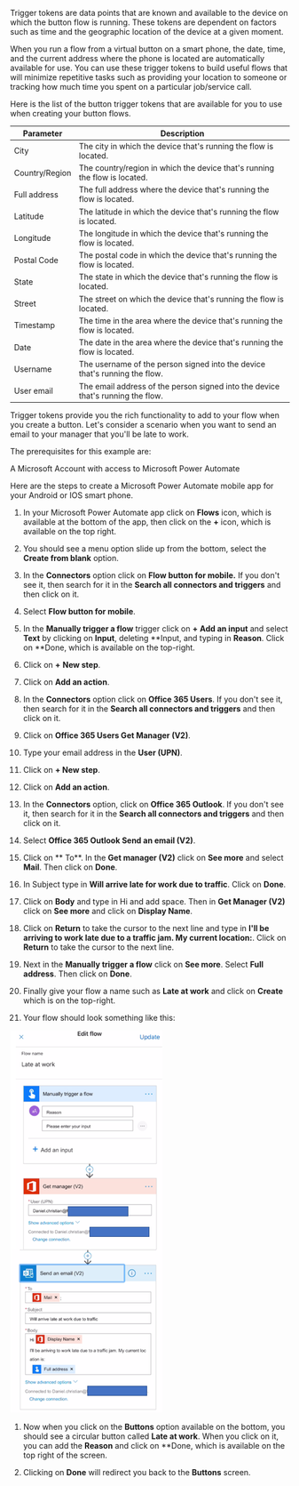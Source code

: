 Trigger tokens are data points that are known and available to the
device on which the button flow is running. These tokens are dependent
on factors such as time and the geographic location of the device at a
given moment.

When you run a flow from a virtual button on a smart phone, the date,
time, and the current address where the phone is located are
automatically available for use. You can use these trigger tokens to
build useful flows that will minimize repetitive tasks such as providing
your location to someone or tracking how much time you spent on a
particular job/service call.

Here is the list of the button trigger tokens that are available for
you to use when creating your button flows.

| Parameter        | Description                                                                     |
|------------------|---------------------------------------------------------------------------------|
| City             | The city in which the device that's running the flow is located.                |
| Country/Region | The country/region in which the device that's running the flow is located.      |
| Full address     | The full address where the device that's running the flow is located.           |
| Latitude         | The latitude in which the device that's running the flow is located.            |
| Longitude        | The longitude in which the device that's running the flow is located.           |
| Postal Code      | The postal code in which the device that's running the flow is located.         |
| State            | The state in which the device that's running the flow is located.               |
| Street           | The street on which the device that's running the flow is located.              |
| Timestamp        | The time in the area where the device that's running the flow is located.       |
| Date             | The date in the area where the device that's running the flow is located.       |
| Username         | The username of the person signed into the device that's running the flow.      |
| User email       | The email address of the person signed into the device that's running the flow. |

Trigger tokens provide you the rich functionality to add to your flow
when you create a button. Let's consider a scenario when you want to
send an email to your manager that you'll be late to work.

The prerequisites for this example are:

A Microsoft Account with access to Microsoft Power Automate

Here are the steps to create a Microsoft Power Automate mobile app for
your Android or IOS smart phone.

1.  In your Microsoft Power Automate app click on **Flows** icon, which
    is available at the bottom of the app, then click on the **+** icon, which is available on the top right.

1.  You should see a menu option slide up from the bottom, select the
    **Create from blank** option.

1.  In the **Connectors** option click on **Flow button for mobile.** If you don't see it, then search for it in the **Search all connectors
    and triggers** and then click on it.

1.  Select **Flow button for mobile**.

1.  In the **Manually trigger a flow** trigger click on **+** **Add an
    input** and select **Text** by clicking on **Input**, deleting
    **Input, and typing in **Reason**. Click on **Done, which is
    available on the top-right.

1.  Click on **+** **New step**.

1.  Click on **Add an action**.

1.  In the **Connectors** option click on **Office 365 Users**. If you don't see it, then search for it in the **Search all connectors and
    triggers** and then click on it.

1.  Click on **Office 365 Users Get Manager (V2)**.

1. Type your email address in the **User (UPN)**.

1. Click on **+ New step**.

1. Click on **Add an action**.

1. In the **Connectors** option, click on **Office 365 Outlook**. If you don't see it, then search for it in the **Search all connectors
    and triggers** and then click on it.

1. Select **Office 365 Outlook Send an email (V2)**.

1. Click on ** To**. In the **Get manager (V2)** click on **See
    more** and select **Mail**. Then click on **Done**.

1. In Subject type in **Will arrive late for work due to traffic**.
    Click on **Done**.

1. Click on **Body** and type in Hi and add space. Then in **Get
    Manager (V2)** click on **See more** and click on **Display Name**.

1. Click on **Return** to take the cursor to the next line and type in
    **I'll be arriving to work late due to a traffic jam. My current
    location:**. Click on **Return** to take the cursor to the next
    line.

1. Next in the **Manually trigger a flow** click on **See more**.
    Select **Full address**. Then click on **Done**.

1. Finally give your flow a name such as **Late at work** and click on
    **Create** which is on the top-right.

1. Your flow should look something like this:

![First Flow completed view](../media/first-flow-completed-view.png)

1. Now when you click on the **Buttons** option available on the
    bottom, you should see a circular button called **Late at work**.
    When you click on it, you can add the **Reason** and click on
    **Done, which is available on the top right of the screen.

1. Clicking on **Done** will redirect you back to the **Buttons**
    screen.
